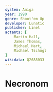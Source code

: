 ```yaml
---
system: Amiga
year: 1990
genre: Shoot'em Up
developer: Lunatic
publisher: Linel
actants: [
	Martin Hall,
	James Thomas,
	Michael Hart,
	Michael Tschögl
]
wikidata: Q2688033
---
```

# Necronom
